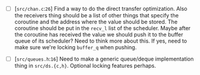 - [ ] [`src/chan.c`:`26`]
    Find a way to do the direct transfer optimization.
    Also the receivers thing should be a list of other things that specify the coroutine and the address where the value should be stored.
    The coroutine should be put in the `recv_l` list of the scheduler.
    Maybe after the coroutine has received the value we should push it to
    the buffer queue of its scheduler? Need to think more about this.
    If yes, need to make sure we're locking `buffer_q` when pushing.

- [ ] [`src/queues.h`:`16`]
    Need to make a generic queue/deque implementation thing in `src/ds.{c,h}`. Optional locking features perhaps.
